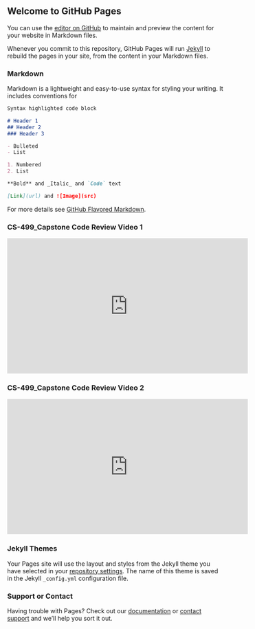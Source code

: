 ## Welcome to GitHub Pages

You can use the [editor on GitHub](https://github.com/Pbingy1788/pbingy1788.github.io/edit/master/index.md) to maintain and preview the content for your website in Markdown files.

Whenever you commit to this repository, GitHub Pages will run [Jekyll](https://jekyllrb.com/) to rebuild the pages in your site, from the content in your Markdown files.

### Markdown

Markdown is a lightweight and easy-to-use syntax for styling your writing. It includes conventions for

```markdown
Syntax highlighted code block

# Header 1
## Header 2
### Header 3

- Bulleted
- List

1. Numbered
2. List

**Bold** and _Italic_ and `Code` text

[Link](url) and ![Image](src)
```

For more details see [GitHub Flavored Markdown](https://guides.github.com/features/mastering-markdown/).

### CS-499_Capstone Code Review Video 1
<iframe width="560" height="315" src="https://www.youtube.com/embed/k9iogyd2K_I" frameborder="0" allow="accelerometer; autoplay; encrypted-media; gyroscope; picture-in-picture" allowfullscreen></iframe>

### CS-499_Capstone Code Review Video 2
<iframe width="560" height="315" src="https://www.youtube.com/embed/_afPZty8hCc" frameborder="0" allow="accelerometer; autoplay; encrypted-media; gyroscope; picture-in-picture" allowfullscreen></iframe>

### Jekyll Themes

Your Pages site will use the layout and styles from the Jekyll theme you have selected in your [repository settings](https://github.com/Pbingy1788/pbingy1788.github.io/settings). The name of this theme is saved in the Jekyll `_config.yml` configuration file.

### Support or Contact

Having trouble with Pages? Check out our [documentation](https://help.github.com/categories/github-pages-basics/) or [contact support](https://github.com/contact) and we’ll help you sort it out.
